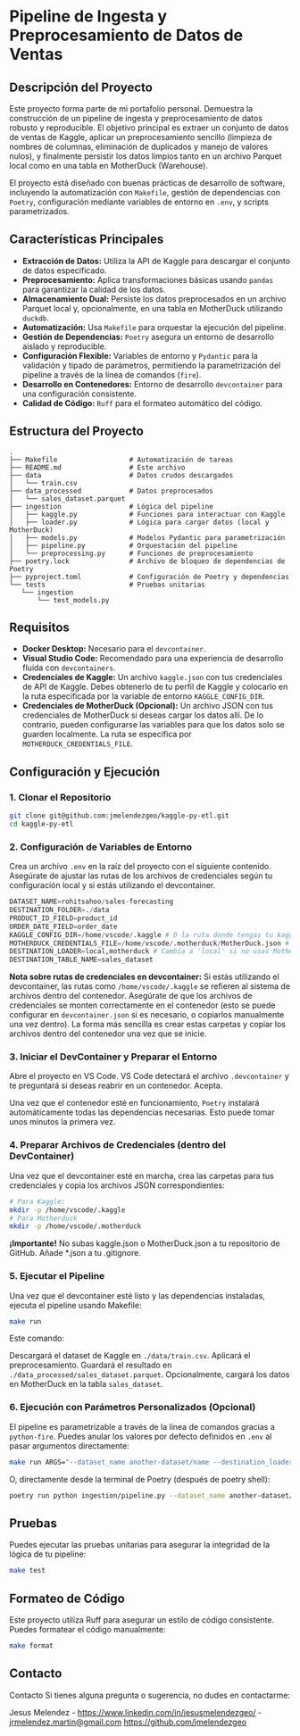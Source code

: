 # Pipeline de Ingesta y Preprocesamiento de Datos de Ventas

## Descripción del Proyecto

Este proyecto forma parte de mi portafolio personal. Demuestra la construcción de un pipeline de ingesta y preprocesamiento de datos robusto y reproducible. El objetivo principal es extraer un conjunto de datos de ventas de Kaggle, aplicar un preprocesamiento sencillo (limpieza de nombres de columnas, eliminación de duplicados y manejo de valores nulos), y finalmente persistir los datos limpios tanto en un archivo Parquet local como en una tabla en MotherDuck (Warehouse).

El proyecto está diseñado con buenas prácticas de desarrollo de software, incluyendo la automatización con `Makefile`, gestión de dependencias con `Poetry`, configuración mediante variables de entorno en `.env`, y scripts parametrizados.

## Características Principales

* **Extracción de Datos:** Utiliza la API de Kaggle para descargar el conjunto de datos especificado.
* **Preprocesamiento:** Aplica transformaciones básicas usando `pandas` para garantizar la calidad de los datos.
* **Almacenamiento Dual:** Persiste los datos preprocesados en un archivo Parquet local y, opcionalmente, en una tabla en MotherDuck utilizando `duckdb`.
* **Automatización:** Usa `Makefile` para orquestar la ejecución del pipeline.
* **Gestión de Dependencias:** `Poetry` asegura un entorno de desarrollo aislado y reproducible.
* **Configuración Flexible:** Variables de entorno y `Pydantic` para la validación y tipado de parámetros, permitiendo la parametrización del pipeline a través de la línea de comandos (`fire`).
* **Desarrollo en Contenedores:** Entorno de desarrollo `devcontainer` para una configuración consistente.
* **Calidad de Código:** `Ruff` para el formateo automático del código.

## Estructura del Proyecto
```console
.
├── Makefile                  # Automatización de tareas
├── README.md                 # Este archivo
├── data                      # Datos crudos descargados
│   └── train.csv
├── data_processed            # Datos preprocesados
│   └── sales_dataset.parquet
├── ingestion                 # Lógica del pipeline
│   ├── kaggle.py             # Funciones para interactuar con Kaggle
│   ├── loader.py             # Lógica para cargar datos (local y MotherDuck)
│   ├── models.py             # Modelos Pydantic para parametrización
│   ├── pipeline.py           # Orquestación del pipeline
│   └── preprocessing.py      # Funciones de preprocesamiento
├── poetry.lock               # Archivo de bloqueo de dependencias de Poetry
├── pyproject.toml            # Configuración de Poetry y dependencias
└── tests                     # Pruebas unitarias
   └── ingestion
       └── test_models.py
```

## Requisitos

* **Docker Desktop:** Necesario para el `devcontainer`.
* **Visual Studio Code:** Recomendado para una experiencia de desarrollo fluida con `devcontainers`.
* **Credenciales de Kaggle:** Un archivo `kaggle.json` con tus credenciales de API de Kaggle. Debes obtenerlo de tu perfil de Kaggle y colocarlo en la ruta especificada por la variable de entorno `KAGGLE_CONFIG_DIR`.
* **Credenciales de MotherDuck (Opcional):** Un archivo JSON con tus credenciales de MotherDuck si deseas cargar los datos allí. De lo contrario, pueden configurarse las variables para que los datos solo se guarden localmente. La ruta se especifica por `MOTHERDUCK_CREDENTIALS_FILE`.

## Configuración y Ejecución

### 1. Clonar el Repositorio

```bash
git clone git@github.com:jmelendezgeo/kaggle-py-etl.git
cd kaggle-py-etl
```

### 2. Configuración de Variables de Entorno
Crea un archivo `.env` en la raíz del proyecto con el siguiente contenido. Asegúrate de ajustar las rutas de los archivos de credenciales según tu configuración local y si estás utilizando el devcontainer.

```python
DATASET_NAME=rohitsahoo/sales-forecasting
DESTINATION_FOLDER=./data
PRODUCT_ID_FIELD=product_id
ORDER_DATE_FIELD=order_date
KAGGLE_CONFIG_DIR=/home/vscode/.kaggle # O la ruta donde tengas tu kaggle.json localmente
MOTHERDUCK_CREDENTIALS_FILE=/home/vscode/.motherduck/MotherDuck.json # O la ruta donde tengas tu MotherDuck.json localmente (opcional)
DESTINATION_LOADER=local,motherduck # Cambia a 'local' si no usas MotherDuck
DESTINATION_TABLE_NAME=sales_dataset
```

**Nota sobre rutas de credenciales en devcontainer:** Si estás utilizando el devcontainer, las rutas como `/home/vscode/.kaggle` se refieren al sistema de archivos dentro del contenedor. Asegúrate de que los archivos de credenciales se monten correctamente en el contenedor (esto se puede configurar en `devcontainer.json` si es necesario, o copiarlos manualmente una vez dentro). La forma más sencilla es crear estas carpetas y copiar los archivos dentro del contenedor una vez que se inicie. 

### 3. Iniciar el DevContainer y Preparar el Entorno
Abre el proyecto en VS Code. VS Code detectará el archivo `.devcontainer` y te preguntará si deseas reabrir en un contenedor. Acepta.

Una vez que el contenedor esté en funcionamiento, `Poetry` instalará automáticamente todas las dependencias necesarias. Esto puede tomar unos minutos la primera vez.

### 4. Preparar Archivos de Credenciales (dentro del DevContainer)
Una vez que el devcontainer esté en marcha, crea las carpetas para tus credenciales y copia los archivos JSON correspondientes:

```bash
# Para Kaggle:
mkdir -p /home/vscode/.kaggle
# Para Motherduck
mkdir -p /home/vscode/.motherduck
```

**¡Importante!** No subas kaggle.json o MotherDuck.json a tu repositorio de GitHub. Añade *.json a tu .gitignore.

### 5. Ejecutar el Pipeline
Una vez que el devcontainer esté listo y las dependencias instaladas, ejecuta el pipeline usando Makefile:

```bash
make run
```


Este comando:

Descargará el dataset de Kaggle en `./data/train.csv`.
Aplicará el preprocesamiento.
Guardará el resultado en `./data_processed/sales_dataset.parquet`.
Opcionalmente, cargará los datos en MotherDuck en la tabla `sales_dataset`.

### 6. Ejecución con Parámetros Personalizados (Opcional)
El pipeline es parametrizable a través de la línea de comandos gracias a `python-fire`. Puedes anular los valores por defecto definidos en `.env` al pasar argumentos directamente:

```bash
make run ARGS="--dataset_name another-dataset/name --destination_loader local"
```

O, directamente desde la terminal de Poetry (después de poetry shell):

```bash
poetry run python ingestion/pipeline.py --dataset_name another-dataset/name --destination_loader local
```
## Pruebas

Puedes ejecutar las pruebas unitarias para asegurar la integridad de la lógica de tu pipeline:

```bash
make test
```

## Formateo de Código

Este proyecto utiliza Ruff para asegurar un estilo de código consistente. Puedes formatear el código manualmente:
```bash
make format
```

## Contacto

Contacto
Si tienes alguna pregunta o sugerencia, no dudes en contactarme:

Jesus Melendez - https://www.linkedin.com/in/jesusmelendezgeo/ - jrmelendez.martin@gmail.com
https://github.com/jmelendezgeo